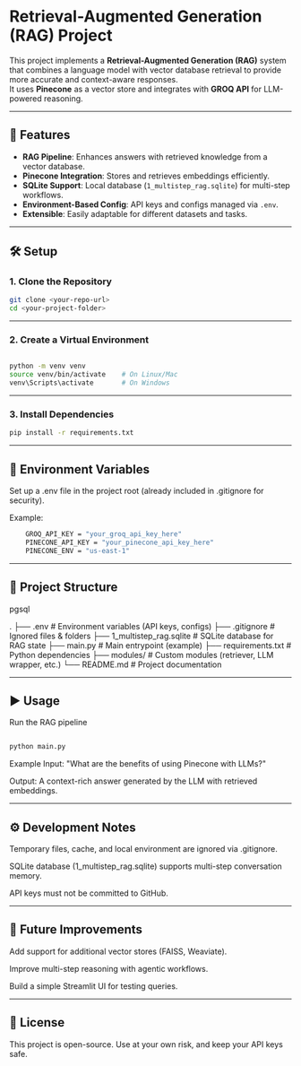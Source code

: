 # Retrieval-Augmented Generation (RAG) Project

This project implements a **Retrieval-Augmented Generation (RAG)** system that combines a language model with vector database retrieval to provide more accurate and context-aware responses.  
It uses **Pinecone** as a vector store and integrates with **GROQ API** for LLM-powered reasoning.

---

## 🚀 Features

- **RAG Pipeline**: Enhances answers with retrieved knowledge from a vector database.  
- **Pinecone Integration**: Stores and retrieves embeddings efficiently.  
- **SQLite Support**: Local database (`1_multistep_rag.sqlite`) for multi-step workflows.  
- **Environment-Based Config**: API keys and configs managed via `.env`.  
- **Extensible**: Easily adaptable for different datasets and tasks.  

---

## 🛠️ Setup

### 1. Clone the Repository
```bash
git clone <your-repo-url>
cd <your-project-folder>
```
---

### 2. Create a Virtual Environment
```bash

python -m venv venv
source venv/bin/activate    # On Linux/Mac
venv\Scripts\activate       # On Windows
```
---

### 3. Install Dependencies
```bash
pip install -r requirements.txt
```
---

## 🔑 Environment Variables

Set up a .env file in the project root (already included in .gitignore for security).

Example:
```bash
    GROQ_API_KEY = "your_groq_api_key_here"
    PINECONE_API_KEY = "your_pinecone_api_key_here"
    PINECONE_ENV = "us-east-1"
```
---

## 📂 Project Structure
pgsql

.
├── .env                 # Environment variables (API keys, configs)
├── .gitignore           # Ignored files & folders
├── 1_multistep_rag.sqlite  # SQLite database for RAG state
├── main.py              # Main entrypoint (example)
├── requirements.txt     # Python dependencies
├── modules/             # Custom modules (retriever, LLM wrapper, etc.)
└── README.md            # Project documentation

---
## ▶️ Usage
Run the RAG pipeline
```bash

python main.py
```
Example
Input: "What are the benefits of using Pinecone with LLMs?"

Output: A context-rich answer generated by the LLM with retrieved embeddings.

---

## ⚙️ Development Notes
Temporary files, cache, and local environment are ignored via .gitignore.

SQLite database (1_multistep_rag.sqlite) supports multi-step conversation memory.

API keys must not be committed to GitHub.

---

## 📌 Future Improvements
Add support for additional vector stores (FAISS, Weaviate).

Improve multi-step reasoning with agentic workflows.

Build a simple Streamlit UI for testing queries.

---

## 📝 License
This project is open-source. Use at your own risk, and keep your API keys safe.



